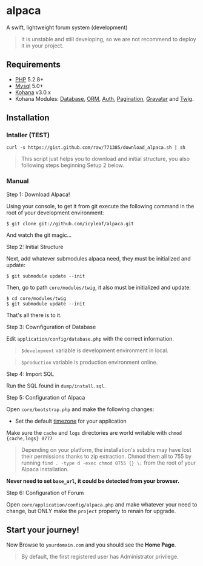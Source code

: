 # alpaca

A swift, lightweight forum system (development)

> It is unstable and still developing, so we are not recommend to deploy it in your project.

## Requirements

* [PHP](http://php.net) 5.2.8+
* [Mysql](http://mysql.com) 5.0+
* [Kohana](http://github.com/kohana/kohana) v3.0.x
* Kohana Modules: [Database](http://github.com/kohana/database), [ORM](http://github.com/kohana/orm), [Auth](http://github.com/icyleaf/alpaca/tree/master/modules/auth/), [Pagination](http://github.com/kohana/pagination), [Gravatar](http://github.com/icyleaf/gravatar/) and [Twig](http://github.com/icyleaf/twig/).

## Installation

### Intaller (TEST)

	curl -s https://gist.github.com/raw/771385/download_alpaca.sh | sh

> This script just helps you to download and initial structure, you also following steps beginning Setup 2 below.

### Manual

Step 1: Download Alpaca!

Using your console, to get it from git execute the following command in the root of your development environment:

	$ git clone git://github.com/icyleaf/alpaca.git

And watch the git magic...

Step 2: Initial Structure

Next, add whatever submodules alpaca need, they must be initialized and update:

	$ git submodule update --init

Then, go to path `core/modules/twig`, it also must be initialized and update:

	$ cd core/modules/twig
	$ git submodule update --init
	
That's all there is to it.

Step 3: Cownfiguration of Database

Edit `application/config/database.php` with the correct information.

> `$development` variable is development environment in local.

> `$production` variable is production environment online.

Step 4: Import SQL

Run the SQL found in `dump/install.sql`.

Step 5: Configuration of Alpaca

Open `core/bootstrap.php` and make the following changes:

* Set the default [timezone](http://php.net/timezones) for your application

Make sure the `cache` and `logs` directories are world writable with `chmod {cache,logs} 0777`

> Depending on your platform, the installation's subdirs may have lost their permissions thanks to zip extraction. Chmod them all to 755 by running `find . -type d -exec chmod 0755 {} \;` from the root of your Alpaca installation.

**Never need to set `base_url`, it could be detected from your browser.**

Step 6: Configuration of Forum

Open `core/application/config/alpaca.php` and make whatever your need to change, but ONLY make the `project` property to renain for upgrade.

## Start your journey!

Now Browse to `yourdomain.com` and you should see the **Home Page**.

> By default, the first registered user has Administrator privilege.
